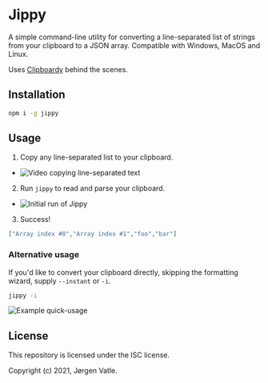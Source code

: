 # Jippy
A simple command-line utility for converting a line-separated list of strings from your clipboard to a JSON array.
Compatible with Windows, MacOS and Linux.

Uses [Clipboardy](https://www.npmjs.com/package/clipboardy) behind the scenes.

## Installation
```bash
npm i -g jippy
```

## Usage
1. Copy any line-separated list to your clipboard.
- ![Video copying line-separated text](https://i.gyazo.com/62bea19c0ff346c22e9f7ee9e8d65813.gif)

2. Run `jippy` to read and parse your clipboard.
- ![Initial run of Jippy](https://gyazo.com/ad6cdf2222dc2a0a911079adfd133108.gif)

3. Success!
```json
["Array index #0","Array index #1","foo","bar"]
```


### Alternative usage
If you'd like to convert your clipboard directly, skipping the formatting wizard, supply `--instant` or `-i`.
```bash
jippy -i
```
![Example quick-usage](https://gyazo.com/171f3c6812306e6f93dc744c03004d93.png)

## License
This repository is licensed under the ISC license.

Copyright (c) 2021, Jørgen Vatle.